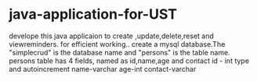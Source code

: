 # java-application-for-UST
develope this java applicaion to create ,update,delete,reset and viewreminders.
for efficient working..
create a mysql database.The "simplecrud" is the database name and "persons" is the table name.
persons table has 4 fields, named as id,name,age and contact
id - int type and autoincrement
name-varchar
age-int
contact-varchar
